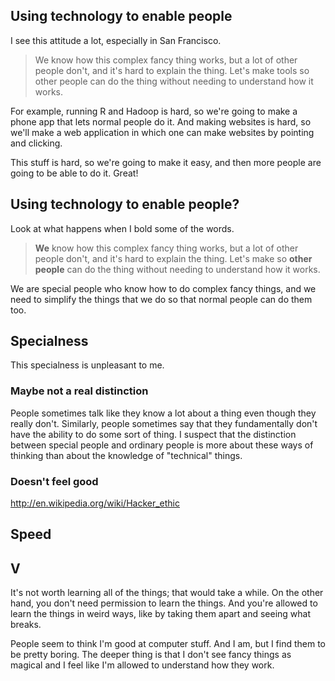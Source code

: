 

## Using technology to enable people
I see this attitude a lot, especially in San Francisco.

> We know how this complex fancy thing works, but a lot of other people don't, and it's hard to explain the thing.
> Let's make tools so other people can do the thing without needing to understand how it works.

For example, running R and Hadoop is hard, so we're going to make a phone
app that lets normal people do it. And making websites is hard, so we'll
make a web application in which one can make websites by pointing and clicking.

This stuff is hard, so we're going to make it easy, and then more people are going to be able to do it. Great!

## Using technology to enable people?
Look at what happens when I bold some of the words.

> **We** know how this complex fancy thing works, but a lot of other people don't, and it's hard to explain the thing.
> Let's make so **other people** can do the thing without needing to understand how it works.

We are special people who know how to do complex fancy things, and we need to
simplify the things that we do so that normal people can do them too.

## Specialness
This specialness is unpleasant to me.

### Maybe not a real distinction
People sometimes talk like they know a lot about a thing even though they really don't.
Similarly, people sometimes say that they fundamentally don't have the ability to do some sort of thing.
I suspect that the distinction between special people and ordinary people is more about these
ways of thinking than about the knowledge of "technical" things.


### Doesn't feel good
http://en.wikipedia.org/wiki/Hacker_ethic

## Speed

## V
It's not worth learning all of the things; that would take a while.
On the other hand, you don't need permission to learn the things.
And you're allowed to learn the things in weird ways, like by taking
them apart and seeing what breaks.

People seem to think I'm good at computer stuff. And I am, but I find
them to be pretty boring. The deeper thing is that I don't see fancy things
as magical and I feel like I'm allowed to understand how they work.
